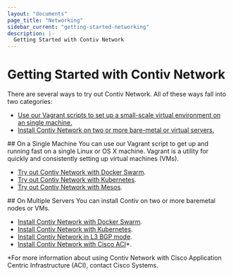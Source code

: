 ```yaml
---
layout: "documents"
page_title: "Networking"
sidebar_current: "getting-started-networking"
description: |-
  Getting Started with Contiv Network
---
```


# Getting Started with Contiv Network

There are several ways to try out Contiv Network. All of these ways fall into two categories:

- [Use our Vagrant scripts to set up a small-scale virtual environment on an single machine.](#UsingVagrant)
- [Install Contiv Network on two or more bare-metal or virtual servers.](#WithNetworkedServers)

<a name="UsingVagrant"/>
## On a Single Machine
You can use our Vagrant script to get up and running fast on a single Linux or OS X machine.
Vagrant is a utility for quickly and consistently setting up virtual machines (VMs).

- [Try out Contiv Network with Docker Swarm](/documents/gettingStarted/networking/swarm.html).
- [Try out Contiv Network with Kubernetes](/documents/gettingStarted/networking/k8s.html).
- [Try out Contiv Network with Mesos](/documents/gettingStarted/networking/mesos.html).

<a name="WithNetworkedServers"/>
## On Multiple Servers
You can install Contiv on two or more baremetal nodes or VMs.

- [Install Contiv Network with Docker Swarm](/documents/gettingStarted/networking/install-swarm.html).
- [Install Contiv Network with Kubernetes](/documents/gettingStarted/networking/install-k8s.html).
- [Install Contiv Network in L3 BGP mode](/documents/gettingStarted/networking/bgp.html).
- [Install Contiv Network with Cisco ACI](/documents/gettingStarted/networking/aci.html)*.

*For more information about using Contiv Network with Cisco Application Centric Infrastructure (ACI),
contact Cisco Systems.
